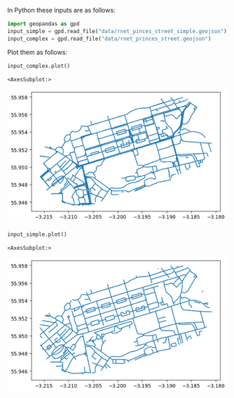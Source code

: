 
In Python these inputs are as follows:

``` python
import geopandas as gpd
input_simple = gpd.read_file("data/rnet_pinces_street_simple.geojson")
input_complex = gpd.read_file("data/rnet_princes_street.geojson")
```

Plot them as follows:

``` python
input_complex.plot()
```

    <AxesSubplot:>

<img
src="merge-python_files/figure-commonmark/inputs_complex_python-output-2.png"
id="inputs_complex_python-2" />

``` python
input_simple.plot()
```

    <AxesSubplot:>

<img
src="merge-python_files/figure-commonmark/inputs_simple_python-output-2.png"
id="inputs_simple_python-2" />
